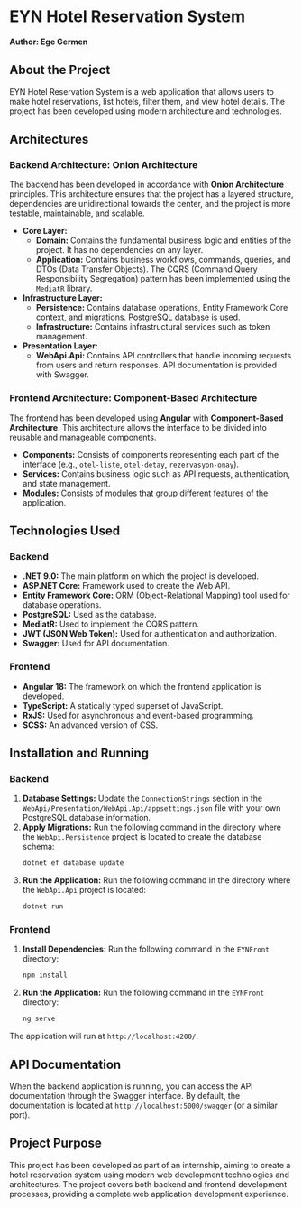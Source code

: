 # EYN Hotel Reservation System

**Author: Ege Germen**

## About the Project

EYN Hotel Reservation System is a web application that allows users to make hotel reservations, list hotels, filter them, and view hotel details. The project has been developed using modern architecture and technologies.

## Architectures

### Backend Architecture: Onion Architecture

The backend has been developed in accordance with **Onion Architecture** principles. This architecture ensures that the project has a layered structure, dependencies are unidirectional towards the center, and the project is more testable, maintainable, and scalable.

- **Core Layer:**
    - **Domain:** Contains the fundamental business logic and entities of the project. It has no dependencies on any layer.
    - **Application:** Contains business workflows, commands, queries, and DTOs (Data Transfer Objects). The CQRS (Command Query Responsibility Segregation) pattern has been implemented using the `MediatR` library.
- **Infrastructure Layer:**
    - **Persistence:** Contains database operations, Entity Framework Core context, and migrations. PostgreSQL database is used.
    - **Infrastructure:** Contains infrastructural services such as token management.
- **Presentation Layer:**
    - **WebApi.Api:** Contains API controllers that handle incoming requests from users and return responses. API documentation is provided with Swagger.

### Frontend Architecture: Component-Based Architecture

The frontend has been developed using **Angular** with **Component-Based Architecture**. This architecture allows the interface to be divided into reusable and manageable components.

- **Components:** Consists of components representing each part of the interface (e.g., `otel-liste`, `otel-detay`, `rezervasyon-onay`).
- **Services:** Contains business logic such as API requests, authentication, and state management.
- **Modules:** Consists of modules that group different features of the application.

## Technologies Used

### Backend

- **.NET 9.0:** The main platform on which the project is developed.
- **ASP.NET Core:** Framework used to create the Web API.
- **Entity Framework Core:** ORM (Object-Relational Mapping) tool used for database operations.
- **PostgreSQL:** Used as the database.
- **MediatR:** Used to implement the CQRS pattern.
- **JWT (JSON Web Token):** Used for authentication and authorization.
- **Swagger:** Used for API documentation.

### Frontend

- **Angular 18:** The framework on which the frontend application is developed.
- **TypeScript:** A statically typed superset of JavaScript.
- **RxJS:** Used for asynchronous and event-based programming.
- **SCSS:** An advanced version of CSS.

## Installation and Running

### Backend

1. **Database Settings:** Update the `ConnectionStrings` section in the `WebApi/Presentation/WebApi.Api/appsettings.json` file with your own PostgreSQL database information.
2. **Apply Migrations:** Run the following command in the directory where the `WebApi.Persistence` project is located to create the database schema:
   ```bash
   dotnet ef database update
   ```
3. **Run the Application:** Run the following command in the directory where the `WebApi.Api` project is located:
   ```bash
   dotnet run
   ```

### Frontend

1. **Install Dependencies:** Run the following command in the `EYNFront` directory:
   ```bash
   npm install
   ```
2. **Run the Application:** Run the following command in the `EYNFront` directory:
   ```bash
   ng serve
   ```
The application will run at `http://localhost:4200/`.

## API Documentation

When the backend application is running, you can access the API documentation through the Swagger interface. By default, the documentation is located at `http://localhost:5000/swagger` (or a similar port).

## Project Purpose

This project has been developed as part of an internship, aiming to create a hotel reservation system using modern web development technologies and architectures. The project covers both backend and frontend development processes, providing a complete web application development experience.
